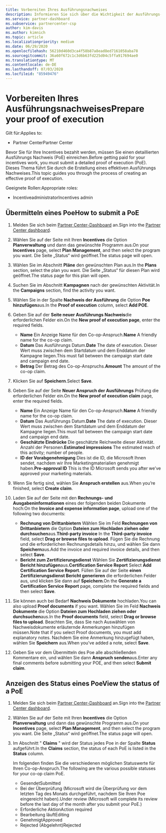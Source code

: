 ```yaml
---
title: Vorbereiten Ihres Ausführungsnachweises
description: Informieren Sie sich über die Wichtigkeit der Ausführungs-und Übermittlungs Richtlinien, und informieren Sie sich über die Wichtigkeit der Ausführungs-und Übermittlungs Richtlinien.
ms.service: partner-dashboard
ms.subservice: partnercenter-csp
author: kim-davis
ms.author: kimnich
ms.topic: article
ms.localizationpriority: medium
ms.date: 06/29/2020
ms.openlocfilehash: 56210d460d3ca4f58b87a8ead8ed7161058aba78
ms.sourcegitcommit: 36a60f672c1c3d6b63fd225d04c5ffa917694ae0
ms.translationtype: MT
ms.contentlocale: de-DE
ms.lasthandoff: 07/03/2020
ms.locfileid: "85949476"
---
```

# <a name="prepare-your-proof-of-execution"></a><span data-ttu-id="3538c-103">Vorbereiten Ihres Ausführungsnachweises</span><span class="sxs-lookup"><span data-stu-id="3538c-103">Prepare your proof of execution</span></span>

<span data-ttu-id="3538c-104">Gilt für:</span><span class="sxs-lookup"><span data-stu-id="3538c-104">Applies to:</span></span>

- <span data-ttu-id="3538c-105">Partner Center</span><span class="sxs-lookup"><span data-stu-id="3538c-105">Partner Center</span></span>

<span data-ttu-id="3538c-106">Bevor Sie für Ihre Incentives bezahlt werden, müssen Sie einen detaillierten Ausführungs Nachweis (PoE) einreichen.</span><span class="sxs-lookup"><span data-stu-id="3538c-106">Before getting paid for your incentives work, you must submit a detailed proof of execution (PoE).</span></span> <span data-ttu-id="3538c-107">Dieses Thema führt Sie durch die Erstellung eines effektiven Ausführungs Nachweises.</span><span class="sxs-lookup"><span data-stu-id="3538c-107">This topic guides you through the process of creating an effective proof of execution.</span></span>

<span data-ttu-id="3538c-108">Geeignete Rollen:</span><span class="sxs-lookup"><span data-stu-id="3538c-108">Appropriate roles:</span></span>

- <span data-ttu-id="3538c-109">Incentiveadministrator</span><span class="sxs-lookup"><span data-stu-id="3538c-109">Incentives admin</span></span>

## <a name="how-to-submit-a-poe"></a><span data-ttu-id="3538c-110">Übermitteln eines Poe</span><span class="sxs-lookup"><span data-stu-id="3538c-110">How to submit a PoE</span></span>

1. <span data-ttu-id="3538c-111">Melden Sie sich beim [Partner Center-Dashboard](https://partner.microsoft.com/dashboard/) an.</span><span class="sxs-lookup"><span data-stu-id="3538c-111">Sign into the [Partner Center dashboard](https://partner.microsoft.com/dashboard/).</span></span>

2. <span data-ttu-id="3538c-112">Wählen Sie auf der Seite mit Ihren **Incentives** die Option **Planverwaltung** und dann das gewünschte Programm aus.</span><span class="sxs-lookup"><span data-stu-id="3538c-112">On your **Incentives** page, select **Plan Management**, and then select the program you want.</span></span> <span data-ttu-id="3538c-113">Die Seite „Status“ wird geöffnet.</span><span class="sxs-lookup"><span data-stu-id="3538c-113">The status page will open.</span></span>

3. <span data-ttu-id="3538c-114">Wählen Sie im Abschnitt **Pläne** den gewünschten Plan aus.</span><span class="sxs-lookup"><span data-stu-id="3538c-114">In the **Plans** section, select the plan you want.</span></span> <span data-ttu-id="3538c-115">Die Seite „Status“ für diesen Plan wird geöffnet.</span><span class="sxs-lookup"><span data-stu-id="3538c-115">The status page for this plan will open.</span></span>

4. <span data-ttu-id="3538c-116">Suchen Sie im Abschnitt **Kampagnen** nach der gewünschten Aktivität.</span><span class="sxs-lookup"><span data-stu-id="3538c-116">In the **Campaigns** section, find the activity you want.</span></span>

5. <span data-ttu-id="3538c-117">Wählen Sie in der Spalte **Nachweis der Ausführung** die Option **Poe hinzufügen**aus.</span><span class="sxs-lookup"><span data-stu-id="3538c-117">In the **Proof of execution** column, select **Add POE**.</span></span>

6. <span data-ttu-id="3538c-118">Geben Sie auf der **Seite neuer Ausführungs Nachweis**die erforderlichen Felder ein.</span><span class="sxs-lookup"><span data-stu-id="3538c-118">On the **New proof of execution page**, enter the required fields.</span></span>

   - <span data-ttu-id="3538c-119">**Name**  Ein Anzeige Name für den Co-op-Anspruch.</span><span class="sxs-lookup"><span data-stu-id="3538c-119">**Name**  A friendly name for the co-op claim.</span></span>
   - <span data-ttu-id="3538c-120">**Datum**  Das Ausführungs Datum.</span><span class="sxs-lookup"><span data-stu-id="3538c-120">**Date**  The date of execution.</span></span> <span data-ttu-id="3538c-121">Dieser Wert muss zwischen dem Startdatum und dem Enddatum der Kampagne liegen.</span><span class="sxs-lookup"><span data-stu-id="3538c-121">This must fall between the campaign start date and campaign end date.</span></span>
   - <span data-ttu-id="3538c-122">**Betrag**  Der Betrag des Co-op-Anspruchs.</span><span class="sxs-lookup"><span data-stu-id="3538c-122">**Amount**  The amount of the co-op claim.</span></span>

7. <span data-ttu-id="3538c-123">Klicken Sie auf **Speichern**.</span><span class="sxs-lookup"><span data-stu-id="3538c-123">Select **Save**.</span></span>

8. <span data-ttu-id="3538c-124">Geben Sie auf der Seite **Neuer Anspruch der Ausführungs** Prüfung die erforderlichen Felder ein.</span><span class="sxs-lookup"><span data-stu-id="3538c-124">On the **New proof of execution claim** page, enter the required fields.</span></span>

   - <span data-ttu-id="3538c-125">**Name**  Ein Anzeige Name für den Co-op-Anspruch.</span><span class="sxs-lookup"><span data-stu-id="3538c-125">**Name**  A friendly name for the co-op claim.</span></span>
   - <span data-ttu-id="3538c-126">**Datum**  Das Ausführungs Datum.</span><span class="sxs-lookup"><span data-stu-id="3538c-126">**Date**  The date of execution.</span></span> <span data-ttu-id="3538c-127">Dieser Wert muss zwischen dem Startdatum und dem Enddatum der Kampagne liegen.</span><span class="sxs-lookup"><span data-stu-id="3538c-127">This must fall between the campaign start date and campaign end date.</span></span>
   - <span data-ttu-id="3538c-128">**Geschätzte Eindrücke**   Die geschätzte Reichweite dieser Aktivität. Anzahl der Personen.</span><span class="sxs-lookup"><span data-stu-id="3538c-128">**Estimated impressions**   The estimated reach of this activity; number of people.</span></span>
   - <span data-ttu-id="3538c-129">**ID der Vorabgenehmigung**   Dies ist die ID, die Microsoft Ihnen sendet, nachdem wir Ihre Marketingmaterialien genehmigt haben.</span><span class="sxs-lookup"><span data-stu-id="3538c-129">**Pre-approval ID**   This is the ID Microsoft sends you after we’ve approved your marketing materials.</span></span>

9. <span data-ttu-id="3538c-130">Wenn Sie fertig sind, wählen Sie **Anspruch erstellen** aus.</span><span class="sxs-lookup"><span data-stu-id="3538c-130">When you’re finished, select **Create claim**.</span></span>

10. <span data-ttu-id="3538c-131">Laden Sie auf der Seite mit den **Rechnungs- und Ausgabeninformationen** eines der folgenden beiden Dokumente hoch:</span><span class="sxs-lookup"><span data-stu-id="3538c-131">On the **Invoice and expense information page**, upload one of the following two documents:</span></span>
    - <span data-ttu-id="3538c-132">**Rechnung von Drittanbietern**  Wählen Sie im Feld **Rechnungen von Drittanbietern** die Option **Dateien zum Hochladen ziehen oder durchsuchen**aus.</span><span class="sxs-lookup"><span data-stu-id="3538c-132">**Third-party invoice**  In the **Third-party invoice** field, select **Drag or browse files to upload**.</span></span> <span data-ttu-id="3538c-133">Fügen Sie die Rechnung und die erforderlichen Rechnungsdetails hinzu, und wählen Sie dann **Speichern**aus.</span><span class="sxs-lookup"><span data-stu-id="3538c-133">Add the invoice and required invoice details, and then select **Save**.</span></span>
    - <span data-ttu-id="3538c-134">**Bericht zum Zertifizierungsdienst**  Wählen Sie **Zertifizierungsdienst Bericht hinzufügen**aus.</span><span class="sxs-lookup"><span data-stu-id="3538c-134">**Certification Service Report**  Select **Add Certification Service Report**.</span></span> <span data-ttu-id="3538c-135">Füllen Sie auf der Seite **einen Zertifizierungsdienst Bericht generieren** die erforderlichen Felder aus, und klicken Sie dann auf **Speichern**.</span><span class="sxs-lookup"><span data-stu-id="3538c-135">On the **Generate a Certification Service Report** page, complete the required fields and then select **Save**.</span></span>

11. <span data-ttu-id="3538c-136">Sie können auch bei Bedarf **Nachweis Dokumente** hochladen.</span><span class="sxs-lookup"><span data-stu-id="3538c-136">You can also upload **Proof documents** if you want.</span></span> <span data-ttu-id="3538c-137">Wählen Sie im Feld **Nachweis Dokumente** die Option **Dateien zum Hochladen ziehen oder durchsuchen**aus.</span><span class="sxs-lookup"><span data-stu-id="3538c-137">In the **Proof documents** field, select **Drag or browse files to upload**.</span></span> <span data-ttu-id="3538c-138">Beachten Sie, dass Sie nach Auswählen von Nachweisdokumente erläuternde Anmerkungen hinzufügen müssen.</span><span class="sxs-lookup"><span data-stu-id="3538c-138">Note that if you select Proof documents, you must add explanatory notes.</span></span> <span data-ttu-id="3538c-139">Nachdem Sie eine Anmerkung hinzugefügt haben, wählen Sie **Speichern** aus.</span><span class="sxs-lookup"><span data-stu-id="3538c-139">When you’ve added a note, select **Save**.</span></span>

12. <span data-ttu-id="3538c-140">Geben Sie vor dem Übermitteln des Poe alle abschließenden Kommentare ein, und wählen Sie dann **Anspruch senden**aus.</span><span class="sxs-lookup"><span data-stu-id="3538c-140">Enter any final comments before submitting your POE, and then select **Submit claim**.</span></span>

## <a name="view-the-status-of-a-poe"></a><span data-ttu-id="3538c-141">Anzeigen des Status eines Poe</span><span class="sxs-lookup"><span data-stu-id="3538c-141">View the status of a PoE</span></span>

1. <span data-ttu-id="3538c-142">Melden Sie sich beim [Partner Center-Dashboard](https://partner.microsoft.com/dashboard/) an.</span><span class="sxs-lookup"><span data-stu-id="3538c-142">Sign into the [Partner Center dashboard](https://partner.microsoft.com/dashboard/).</span></span>

2. <span data-ttu-id="3538c-143">Wählen Sie auf der Seite mit Ihren **Incentives** die Option **Planverwaltung** und dann das gewünschte Programm aus.</span><span class="sxs-lookup"><span data-stu-id="3538c-143">On your **Incentives** page, select **Plan Management**, and then select the program you want.</span></span> <span data-ttu-id="3538c-144">Die Seite „Status“ wird geöffnet.</span><span class="sxs-lookup"><span data-stu-id="3538c-144">The status page will open.</span></span>

3. <span data-ttu-id="3538c-145">Im Abschnitt " **Claims** " wird der Status jedes Poe in der Spalte **Status** aufgeführt.</span><span class="sxs-lookup"><span data-stu-id="3538c-145">In the **Claims** section, the status of each PoE is listed in the **Status** column.</span></span>

   <span data-ttu-id="3538c-146">Im folgenden finden Sie die verschiedenen möglichen Statuswerte für Ihren Co-op-Anspruch.</span><span class="sxs-lookup"><span data-stu-id="3538c-146">The following are the various possible statuses for your co-op claim PoE.</span></span>

   - <span data-ttu-id="3538c-147">Gesendet</span><span class="sxs-lookup"><span data-stu-id="3538c-147">Submitted</span></span>
   - <span data-ttu-id="3538c-148">Bei der Überprüfung (Microsoft wird die Überprüfung vor dem letzten Tag des Monats durchgeführt, nachdem Sie Ihren Poe eingereicht haben).</span><span class="sxs-lookup"><span data-stu-id="3538c-148">Under review (Microsoft will complete its review before the last day of the month after you submit your PoE.)</span></span>
   - <span data-ttu-id="3538c-149">Erforderliche Aktion</span><span class="sxs-lookup"><span data-stu-id="3538c-149">Action required</span></span>
   - <span data-ttu-id="3538c-150">Bearbeitung läuft</span><span class="sxs-lookup"><span data-stu-id="3538c-150">Editing</span></span>
   - <span data-ttu-id="3538c-151">Genehmigt</span><span class="sxs-lookup"><span data-stu-id="3538c-151">Approved</span></span>
   - <span data-ttu-id="3538c-152">Rejected (Abgelehnt)</span><span class="sxs-lookup"><span data-stu-id="3538c-152">Rejected</span></span>
